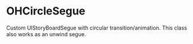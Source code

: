# OHCircleSegue
Custom UIStoryBoardSegue with circular transition/animation. This class also works as an unwind segue.
